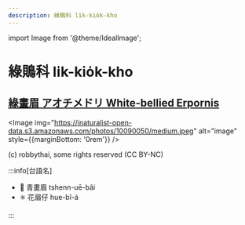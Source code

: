 ```yaml
---
description: 綠鵙科 li̍k-kio̍k-kho
---
```


import Image from '@theme/IdealImage';

# 綠鵙科 li̍k-kio̍k-kho

## [綠畫眉 アオチメドリ White-bellied Erpornis](https://ebird.org/species/whbyuh1)

<Image img="https://inaturalist-open-data.s3.amazonaws.com/photos/10090050/medium.jpeg" alt="image" style={{marginBottom: '0rem'}} />

<p className="image-caption">
(c) robbythai, some rights reserved (CC BY-NC)
</p>

:::info[台語名]

- 🎯 青畫眉 tshenn-uē-bâi
- ✳️ 花眉仔 hue-bî-á

:::
